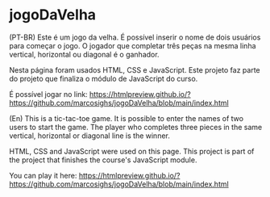 # jogoDaVelha

(PT-BR) Este é um jogo da velha. É possível inserir o nome de dois usuários para começar o jogo. O jogador que completar três peças na mesma linha vertical, horizontal ou diagonal é o ganhador.

Nesta página foram usados HTML, CSS e JavaScript. Este projeto faz parte do projeto que finaliza o módulo de JavaScript do curso.

É possível jogar no link: https://htmlpreview.github.io/?https://github.com/marcosighs/jogoDaVelha/blob/main/index.html

(En) This is a tic-tac-toe game. It is possible to enter the names of two users to start the game. The player who completes three pieces in the same vertical, horizontal or diagonal line is the winner.

HTML, CSS and JavaScript were used on this page. This project is part of the project that finishes the course's JavaScript module.

You can play it here: https://htmlpreview.github.io/?https://github.com/marcosighs/jogoDaVelha/blob/main/index.html